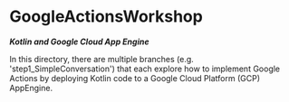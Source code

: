 # GoogleActionsWorkshop

***Kotlin and Google Cloud App Engine***

In this directory, there are multiple branches (e.g. 'step1_SimpleConversation')
that each explore how to implement Google Actions by deploying Kotlin code to 
a Google Cloud Platform (GCP) AppEngine.
